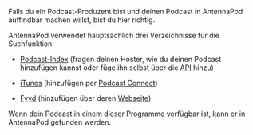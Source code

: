 Falls du ein Podcast-Produzent bist und deinen Podcast in AntennaPod auffindbar machen willst, bist du hier richtig.

AntennaPod verwendet hauptsächlich drei Verzeichnisse für die Suchfunktion:

* [Podcast-Index](https://podcastindex.org/) (fragen deinen Hoster, wie du deinen Podcast hinzufügen kannst oder füge ihn selbst über die [API](https://podcastindex-org.github.io/docs-api/#get-/add/byfeedurl) hinzu)

* [iTunes](https://podcasts.apple.com) (hinzufügen per [Podcast Connect](https://podcastsconnect.apple.com/))

* [Fyyd](https://fyyd.de/) (hinzufügen über deren [Webseite](https://fyyd.de/add-feed))

Wenn dein Podcast in einem dieser Programme verfügbar ist, kann er in AntennaPod gefunden werden.
